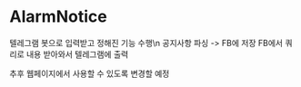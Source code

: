 # AlarmNotice

텔레그램 봇으로 입력받고 정해진 기능 수행\n
공지사항 파싱 -> FB에 저장
FB에서 쿼리로 내용 받아와서 텔레그램에 출력

추후 웹페이지에서 사용할 수 있도록 변경할 예정
